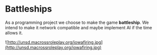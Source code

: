 # Battleships #
As a programming project we choose to make the game **battleship**. We intend to make it network compatible and maybe implement AI if the time allows it.





![http://unsd.macrossroleplay.org/iowafiring.jpg](http://unsd.macrossroleplay.org/iowafiring.jpg)